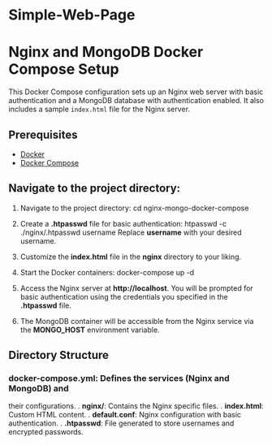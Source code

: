 # Simple-Web-Page
# Nginx and MongoDB Docker Compose Setup

This Docker Compose configuration sets up an Nginx web server with basic authentication and a MongoDB database with authentication enabled. It also includes a sample `index.html` file for the Nginx server.

## Prerequisites

- [Docker](https://docs.docker.com/get-docker/)
- [Docker Compose](https://docs.docker.com/compose/install/)


## Navigate to the project directory:
1. Navigate to the project directory:
   cd nginx-mongo-docker-compose

2. Create a **.htpasswd** file for basic authentication:
   htpasswd -c ./nginx/.htpasswd username
   Replace **username** with your desired username.
3. Customize the **index.html** file in the **nginx** directory to your       liking.

4. Start the Docker containers:
   docker-compose up -d
5. Access the Nginx server at **http://localhost**. You will be prompted 
   for basic authentication using the credentials you specified in the 
   **.htpasswd** file.

6. The MongoDB container will be accessible from the Nginx service via the 
   **MONGO_HOST** environment variable.

## Directory Structure
### **docker-compose.yml**: Defines the services (Nginx and MongoDB) and   
  their configurations.
. **nginx/**: Contains the Nginx specific files.
. **index.html**: Custom HTML content.
. **default.conf**: Nginx configuration with basic authentication.
. **.htpasswd**: File generated to store usernames and encrypted passwords.





